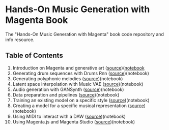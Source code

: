 # Hands-On Music Generation with Magenta Book

The "Hands-On Music Generation with Magenta" book code repository and info resource.

## Table of Contents

1. Introduction on Magenta and generative art ([source](Chapter01))([notebook](Chapter01/notebook.ipynb)
2. Generating drum sequences with Drums Rnn ([source](Chapter02))(notebook)
3. Generating polyphonic melodies ([source](Chapter03))(notebook)
4. Latent space interpolation with Music VAE ([source](Chapter04))(notebook)
5. Audio generation with GANSynth ([source](Chapter05))(notebook)
6. Data preparation and pipelines ([source](Chapter06))(notebook)
7. Training an existing model on a specific style ([source](Chapter07))(notebook)
8. Creating a model for a specific musical representation ([source](Chapter08))(notebook)
9. Using MIDI to interact with a DAW ([source](Chapter09))(notebook)
10. Using Magenta.js and Magenta Studio ([source](Chapter10))(notebook)

